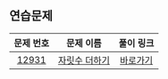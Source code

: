 ## 연습문제

|        문제 번호         |        문제 이름         |        풀이 링크         |          
| :-----: | :-----: | :-----: |
| <a href="https://school.programmers.co.kr/learn/courses/30/lessons/12931" target="_blank">12931</a> | <a href="https://school.programmers.co.kr/learn/courses/30/lessons/12931" target="_blank">자릿수 더하기</a> | <a href="https://github.com/SSUHYUNKIM/Algorithm/blob/main/%EC%97%B0%EC%8A%B5%EB%AC%B8%EC%A0%9C/Solution/Level1/12931.cpp">바로가기</a> |
